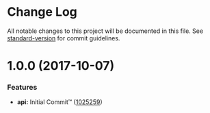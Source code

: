 # Change Log

All notable changes to this project will be documented in this file. See [standard-version](https://github.com/conventional-changelog/standard-version) for commit guidelines.

<a name="1.0.0"></a>
# 1.0.0 (2017-10-07)


### Features

* **api:** Initial Commit™ ([1025259](https://github.com/npm/npm-logical-tree/commit/1025259))
